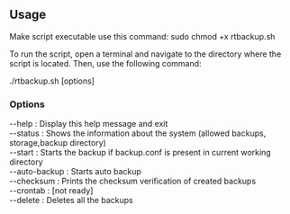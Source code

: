 ## Usage
Make script executable use this command:
sudo chmod +x rtbackup.sh

To run the script, open a terminal and navigate to the directory where the script is located. Then, use the following command:

./rtbackup.sh [options]

### Options

--help		: Display this help message and exit  
--status	: Shows the information about the system (allowed backups, storage,backup directory)  
--start		: Starts the backup if backup.conf is present in current working directory  
--auto-backup	: Starts auto backup  
--checksum	: Prints the checksum verification of created backups  
--crontab	: [not ready]  
--delete	: Deletes all the backups  
